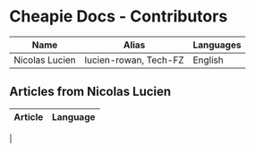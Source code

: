 # Cheapie Docs - Contributors

| Name | Alias | Languages |
| ---- | ----- | --------- |
| Nicolas Lucien | lucien-rowan, Tech-FZ | English |

## Articles from Nicolas Lucien

| Article | Language |
| ------- | -------- |
| 